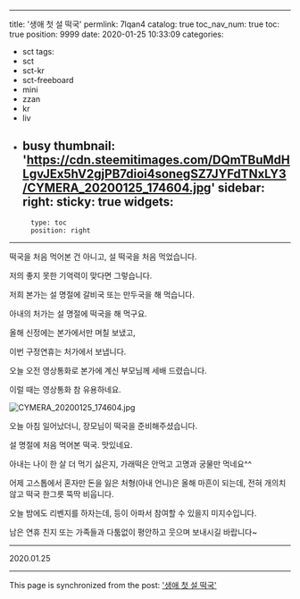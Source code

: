 
---
title: '생애 첫 설 떡국'
permlink: 7lqan4
catalog: true
toc_nav_num: true
toc: true
position: 9999
date: 2020-01-25 10:33:09
categories:
- sct
tags:
- sct
- sct-kr
- sct-freeboard
- mini
- zzan
- kr
- liv
- busy
thumbnail: 'https://cdn.steemitimages.com/DQmTBuMdHLgvJEx5hV2gjPB7dioi4sonegSZ7JYFdTNxLY3/CYMERA_20200125_174604.jpg'
sidebar:
    right:
        sticky: true
widgets:
    -
        type: toc
        position: right
---


떡국을 처음 먹어본 건 아니고, 설 떡국을 처음 먹었습니다.

저의 좋지 못한 기억력이 맞다면 그렇습니다.

저희 본가는 설 명절에 갈비국 또는 만두국을 해 먹습니다.

아내의 처가는 설 명절에 떡국을 해 먹구요.

올해 신정에는 본가에서만 며칠 보냈고,

이번 구정연휴는 처가에서 보냅니다.

오늘 오전 영상통화로 본가에 계신 부모님께 세배 드렸습니다.

이럴 때는 영상통화 참 유용하네요.

![CYMERA_20200125_174604.jpg](https://cdn.steemitimages.com/DQmTBuMdHLgvJEx5hV2gjPB7dioi4sonegSZ7JYFdTNxLY3/CYMERA_20200125_174604.jpg)

오늘 아침 일어났더니, 장모님이 떡국을 준비해주셨습니다.

설 명절에 처음 먹어본 떡국. 맛있네요.

아내는 나이 한 살 더 먹기 싫은지, 가래떡은 안먹고 고명과 궁물만 먹네요^^

어제 고스톱에서 혼자만 돈을 잃은 처형(아내 언니)은 올해 마흔이 되는데, 전혀 개의치 않고 떡국 한그릇 뚝딱 비웁니다.

오늘 밤에도 리벤지를 하자는데, 등이 아파서 참여할 수 있을지 미지수입니다.

남은 연휴 친지 또는 가족들과 다툼없이 평안하고 웃으며 보내시길 바랍니다~

***

2020.01.25

- - -

This page is synchronized from the post: ['생애 첫 설 떡국'](https://steemit.com/@lucky2015/7lqan4)
